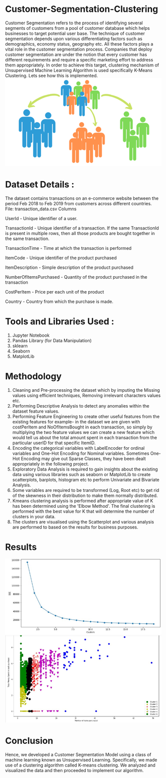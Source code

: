 # Customer-Segmentation-Clustering
Customer Segmentation refers to the process of identifying several segments of customers from a pool of customer database which helps businesses to target potential user base. The technique of customer segmentation depends upon various differentiating factors such as demographics, economy status, geography etc. All these factors plays a vital role in the customer segmentation process. Companies that deploy customer segmentation are under the notion that every customer has different requirements and require a specific marketing effort to address them appropriately. In order to achieve this target, clustering mechanism of Unsupervised Machine Learning Algorithm is used specifically K-Means Clustering. Lets see how this is implemented.
![](images/Segmentation-2.png)
# Dataset Details :
The dataset contains transactions on an e-commerce website between the period Feb 2018 to Feb 2019 from customers across different countries.
File: transaction_data.csv Columns

UserId - Unique identifier of a user.

TransactionId - Unique identifier of a transaction. If the same TransactionId is present in multiple rows, then all those products are bought together in the same transaction.

TransactionTime - Time at which the transaction is performed

ItemCode - Unique identifier of the product purchased

ItemDescription - Simple description of the product purchased

NumberOfItemsPurchased - Quantity of the product purchased in the transaction

CostPerItem - Price per each unit of the product

Country - Country from which the purchase is made.

# Tools and Libraries Used :
1. Jupyter Notebook
2. Pandas Library (for Data Manipulation)
3. sklearn
4. Seaborn
5. MatplotLib

# Methodology
1. Cleaning and Pre-processing the dataset which by imputing the Missing values using efficient techniques, Removing irrelevant characters values etc.
2. Performing Descriptive Analysis to detect any anomalies within the dataset feature values.
3. Performing Feature Engineering to create other useful features from the existing features for example- in the dataset we are given with costPerItem and NoOfItemsBought in each transaction, so simply by multiplying the two feature values we can create a new feature which would tell us about the total amount spent in each transaction from the particular userID for that specific ItemID.
4. Encoding the categorical variables with LabelEncoder for ordinal variables and One-Hot Encoding for Nominal variables. Sometimes One-Hot Encoding may give out Sparse Classes, they have been dealt appropriately in the following project.
5. Exploratory Data Analysis is required to gain insights about the existing data using various libraries such as seaborn or MatplotLib to create scatterplots, barplots, histogram etc to perform Univariate and Bivariate Analysis.
6. Some variables are required to be transformed (Log, Root etc) to get rid of the skewness in their distribution to make them normally distributed.
7. Kmeans clustering analysis is performed after appropriate value of K has been determined using the 'Elbow Method'. The final clustering is performed with the best value for K that will determine the number of clusters in your data.
8. The clusters are visualised using the Scatterplot and various analysis are performed to based on the results for business purposes.

# Results
![](images/elbowplot.jpg)
![](images/segmentation.jpg)
# Conclusion
Hence, we developed a Customer Segmentation Model using a class of machine learning known as Unsupervised Learning. Specifically, we made use of a clustering algorithm called K-means clustering. We analyzed and visualized the data and then proceeded to implement our algorithm. 
